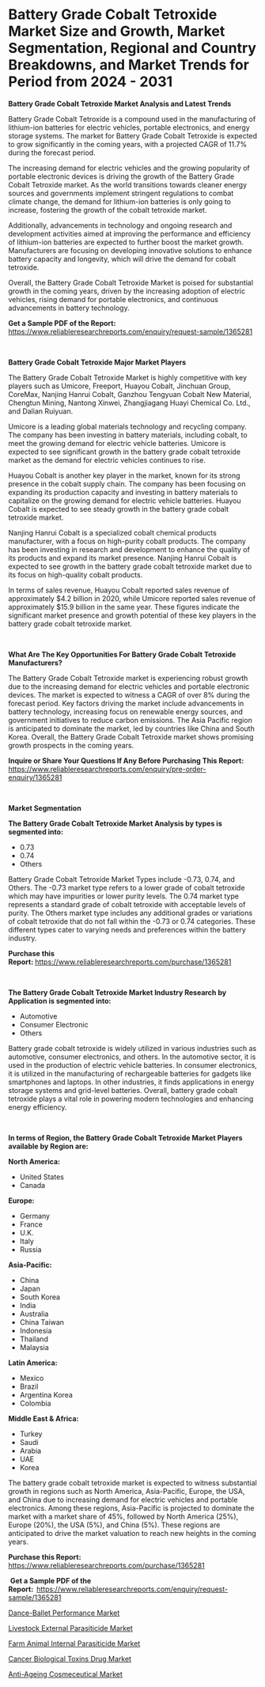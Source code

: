 <p><h1>Battery Grade Cobalt Tetroxide Market Size and Growth, Market Segmentation, Regional and Country Breakdowns, and Market Trends for Period from 2024 -  2031</h1></p><p><strong>Battery Grade Cobalt Tetroxide Market Analysis and Latest Trends</strong></p>
<p><p>Battery Grade Cobalt Tetroxide is a compound used in the manufacturing of lithium-ion batteries for electric vehicles, portable electronics, and energy storage systems. The market for Battery Grade Cobalt Tetroxide is expected to grow significantly in the coming years, with a projected CAGR of 11.7% during the forecast period.</p><p>The increasing demand for electric vehicles and the growing popularity of portable electronic devices is driving the growth of the Battery Grade Cobalt Tetroxide market. As the world transitions towards cleaner energy sources and governments implement stringent regulations to combat climate change, the demand for lithium-ion batteries is only going to increase, fostering the growth of the cobalt tetroxide market.</p><p>Additionally, advancements in technology and ongoing research and development activities aimed at improving the performance and efficiency of lithium-ion batteries are expected to further boost the market growth. Manufacturers are focusing on developing innovative solutions to enhance battery capacity and longevity, which will drive the demand for cobalt tetroxide.</p><p>Overall, the Battery Grade Cobalt Tetroxide Market is poised for substantial growth in the coming years, driven by the increasing adoption of electric vehicles, rising demand for portable electronics, and continuous advancements in battery technology.</p></p>
<p><strong>Get a Sample PDF of the Report:&nbsp;</strong> <a href="https://www.reliableresearchreports.com/enquiry/request-sample/1365281">https://www.reliableresearchreports.com/enquiry/request-sample/1365281</a></p>
<p>&nbsp;</p>
<p><strong>Battery Grade Cobalt Tetroxide Major Market Players</strong></p>
<p><p>The Battery Grade Cobalt Tetroxide Market is highly competitive with key players such as Umicore, Freeport, Huayou Cobalt, Jinchuan Group, CoreMax, Nanjing Hanrui Cobalt, Ganzhou Tengyuan Cobalt New Material, Chengtun Mining, Nantong Xinwei, Zhangjiagang Huayi Chemical Co. Ltd., and Dalian Ruiyuan. </p><p>Umicore is a leading global materials technology and recycling company. The company has been investing in battery materials, including cobalt, to meet the growing demand for electric vehicle batteries. Umicore is expected to see significant growth in the battery grade cobalt tetroxide market as the demand for electric vehicles continues to rise.</p><p>Huayou Cobalt is another key player in the market, known for its strong presence in the cobalt supply chain. The company has been focusing on expanding its production capacity and investing in battery materials to capitalize on the growing demand for electric vehicle batteries. Huayou Cobalt is expected to see steady growth in the battery grade cobalt tetroxide market.</p><p>Nanjing Hanrui Cobalt is a specialized cobalt chemical products manufacturer, with a focus on high-purity cobalt products. The company has been investing in research and development to enhance the quality of its products and expand its market presence. Nanjing Hanrui Cobalt is expected to see growth in the battery grade cobalt tetroxide market due to its focus on high-quality cobalt products.</p><p>In terms of sales revenue, Huayou Cobalt reported sales revenue of approximately $4.2 billion in 2020, while Umicore reported sales revenue of approximately $15.9 billion in the same year. These figures indicate the significant market presence and growth potential of these key players in the battery grade cobalt tetroxide market.</p></p>
<p>&nbsp;</p>
<p><strong>What Are The Key Opportunities For Battery Grade Cobalt Tetroxide Manufacturers?</strong></p>
<p><p>The Battery Grade Cobalt Tetroxide market is experiencing robust growth due to the increasing demand for electric vehicles and portable electronic devices. The market is expected to witness a CAGR of over 8% during the forecast period. Key factors driving the market include advancements in battery technology, increasing focus on renewable energy sources, and government initiatives to reduce carbon emissions. The Asia Pacific region is anticipated to dominate the market, led by countries like China and South Korea. Overall, the Battery Grade Cobalt Tetroxide market shows promising growth prospects in the coming years.</p></p>
<p><strong>Inquire or Share Your Questions If Any Before Purchasing This Report:</strong> <a href="https://www.reliableresearchreports.com/enquiry/pre-order-enquiry/1365281">https://www.reliableresearchreports.com/enquiry/pre-order-enquiry/1365281</a></p>
<p>&nbsp;</p>
<p><strong>Market Segmentation</strong></p>
<p><strong>The Battery Grade Cobalt Tetroxide Market Analysis by types is segmented into:</strong></p>
<p><ul><li>0.73</li><li>0.74</li><li>Others</li></ul></p>
<p><p>Battery Grade Cobalt Tetroxide Market Types include -0.73, 0.74, and Others. The -0.73 market type refers to a lower grade of cobalt tetroxide which may have impurities or lower purity levels. The 0.74 market type represents a standard grade of cobalt tetroxide with acceptable levels of purity. The Others market type includes any additional grades or variations of cobalt tetroxide that do not fall within the -0.73 or 0.74 categories. These different types cater to varying needs and preferences within the battery industry.</p></p>
<p><strong>Purchase this Report:&nbsp;</strong><a href="https://www.reliableresearchreports.com/purchase/1365281">https://www.reliableresearchreports.com/purchase/1365281</a></p>
<p>&nbsp;</p>
<p><strong>The Battery Grade Cobalt Tetroxide Market Industry Research by Application is segmented into:</strong></p>
<p><ul><li>Automotive</li><li>Consumer Electronic</li><li>Others</li></ul></p>
<p><p>Battery grade cobalt tetroxide is widely utilized in various industries such as automotive, consumer electronics, and others. In the automotive sector, it is used in the production of electric vehicle batteries. In consumer electronics, it is utilized in the manufacturing of rechargeable batteries for gadgets like smartphones and laptops. In other industries, it finds applications in energy storage systems and grid-level batteries. Overall, battery grade cobalt tetroxide plays a vital role in powering modern technologies and enhancing energy efficiency.</p></p>
<p>&nbsp;</p>
<p><strong>In terms of Region, the Battery Grade Cobalt Tetroxide Market Players available by Region are:</strong></p>
<p>
    <p> <strong> North America: </strong>
        <ul>
            <li>United States</li>
            <li>Canada</li>
        </ul>
        </p> 
    <p> <strong> Europe: </strong>
        <ul>
            <li>Germany</li>
            <li>France</li>
            <li>U.K.</li>
            <li>Italy</li>
            <li>Russia</li>
        </ul>
        </p> 
    <p> <strong> Asia-Pacific: </strong>
        <ul>
            <li>China</li>
            <li>Japan</li>
            <li>South Korea</li>
            <li>India</li>
            <li>Australia</li>
            <li>China Taiwan</li>
            <li>Indonesia</li>
            <li>Thailand</li>
            <li>Malaysia</li>
        </ul>
        </p> 
    <p> <strong> Latin America: </strong>
        <ul>
            <li>Mexico</li>
            <li>Brazil</li>
            <li>Argentina Korea</li>
            <li>Colombia</li>
        </ul>
        </p> 
    <p> <strong> Middle East & Africa: </strong>
        <ul>
            <li>Turkey</li>
            <li>Saudi</li>
            <li>Arabia</li>
            <li>UAE</li>
            <li>Korea</li>
        </ul>
    </p>
    </p>
<p><p>The battery grade cobalt tetroxide market is expected to witness substantial growth in regions such as North America, Asia-Pacific, Europe, the USA, and China due to increasing demand for electric vehicles and portable electronics. Among these regions, Asia-Pacific is projected to dominate the market with a market share of 45%, followed by North America (25%), Europe (20%), the USA (5%), and China (5%). These regions are anticipated to drive the market valuation to reach new heights in the coming years.</p></p>
<p><strong>Purchase this Report: </strong><a href="https://www.reliableresearchreports.com/purchase/1365281">https://www.reliableresearchreports.com/purchase/1365281</a></p>
<p>&nbsp;<strong>Get a Sample PDF of the Report:&nbsp;&nbsp;</strong><a href="https://www.reliableresearchreports.com/enquiry/request-sample/1365281">https://www.reliableresearchreports.com/enquiry/request-sample/1365281</a></p>
<p><strong></strong></p>
<p><p><a href="https://github.com/aliciawhite5576/Market-Research-Report-List-3/blob/main/dance-ballet-performance-market.md">Dance-Ballet Performance Market</a></p><p><a href="https://issuu.com/reportprime-2/docs/livestock-external-parasiticide-market-size-2030.p">Livestock External Parasiticide Market</a></p><p><a href="https://issuu.com/reportprime-2/docs/farm-animal-internal-parasiticide-market-size-2030">Farm Animal Internal Parasiticide Market</a></p><p><a href="https://github.com/Whitneyboyettebo9kiw7yr13/Market-Research-Report-List-1/blob/main/cancer-biological-toxins-drug-market.md">Cancer Biological Toxins Drug Market</a></p><p><a href="https://github.com/PeterParrish5/Market-Research-Report-List-3/blob/main/anti-ageing-cosmeceutical-market.md">Anti-Ageing Cosmeceutical Market</a></p></p>